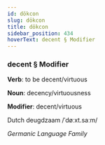 ```yaml
---
id: dökcon
slug: dökcon
title: dökcon
sidebar_position: 434
hoverText: decent § Modifier
---
```


### decent § Modifier

**Verb**: to be decent/virtuous

**Noun**: decency/virtuousness

**Modifier**: decent/virtuous

Dutch deugdzaam /ˈdøːxt.saːm/

*Germanic Language Family*